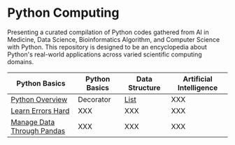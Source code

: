 # Python Computing

Presenting a curated compilation of Python codes gathered from AI in Medicine, Data Science, Bioinformatics Algorithm, and Computer Science with Python. This repository is designed to be an encyclopedia about Python's real-world applications across varied scientific computing domains. 

| Python Basics | Python Basics | Data Structure | Artificial Intelligence | 
|----------|----------|----------|----------|
| [Python Overview](Python_Overview.ipynb) | Decorator | [List](Utilities/List) | XXX | 
| [Learn Errors Hard](*Error_Type.md) | XXX | XXX | XXX | 
| [Manage Data Through Pandas](Utilities/pandas) | XXX | XXX | XXX | 

